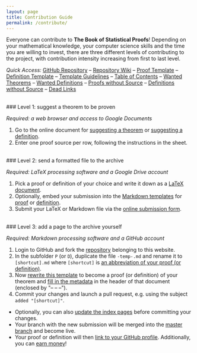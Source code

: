 ```yaml
---
layout: page
title: Contribution Guide
permalink: /contribute/
---
```



Everyone can contribute to **The Book of Statistical Proofs**! Depending on your mathematical knowledge, your computer science skills and the time you are willing to invest, there are three different levels of contributing to the project, with contribution intensity increasing from first to last level.

*Quick Access:* [GitHub Repository](https://github.com/StatProofBook/StatProofBook.github.io) – [Repository Wiki](https://github.com/StatProofBook/StatProofBook.github.io/wiki/Main-Page) – [Proof Template](https://raw.githubusercontent.com/StatProofBook/StatProofBook.github.io/master/P/-temp-.md) – [Definition Template](https://raw.githubusercontent.com/StatProofBook/StatProofBook.github.io/master/D/-temp-.md) – [Template Guidelines](https://github.com/StatProofBook/StatProofBook.github.io/wiki/Template-Files) – [Table of Contents](/I/ToC) – [Wanted Theorems](https://docs.google.com/spreadsheets/d/1MIqVvAgcQL72HCPZ9KDaCZXZRVxBhkrEiLX1Dr7p4Kg/edit?usp=sharing) – [Wanted Definitions](https://docs.google.com/spreadsheets/d/1jH173bODx8C1Hj8xhPNJDs4oLs00GsSbNC9BpwtZsoQ/edit?usp=sharing) – [Proofs without Source](/I/PwS) – [Definitions without Source](/I/DwS) – [Dead Links](https://github.com/StatProofBook/StatProofBookTools/blob/master/report_links/Dead_Links.txt)


<br>
### Level 1: suggest a theorem to be proven

*Required: a web browser and access to Google Documents*

1. Go to the online document for [suggesting a theorem](https://docs.google.com/spreadsheets/d/1MIqVvAgcQL72HCPZ9KDaCZXZRVxBhkrEiLX1Dr7p4Kg/edit?usp=sharing) or [suggesting a definition](https://docs.google.com/spreadsheets/d/1jH173bODx8C1Hj8xhPNJDs4oLs00GsSbNC9BpwtZsoQ/edit?usp=sharing).
2. Enter one proof source per row, following the instructions in the sheet.

<br>
### Level 2: send a formatted file to the archive

*Required: LaTeX processing software and a Google Drive account*

1. Pick a proof or definition of your choice and write it down as a [LaTeX document](https://en.wikipedia.org/wiki/LaTeX).
2. Optionally, embed your submission into the [Markdown templates](https://github.com/StatProofBook/StatProofBook.github.io/wiki/Template-Files) for [proof](https://raw.githubusercontent.com/StatProofBook/StatProofBook.github.io/master/P/-temp-.md) or [definition](https://raw.githubusercontent.com/StatProofBook/StatProofBook.github.io/master/D/-temp-.md).
3. Submit your LaTeX or Markdown file via the [online submission form](https://docs.google.com/forms/d/e/1FAIpQLSdxak_oUsAMws6Xjs7wGNNPdxLwO8Qez0IdZRvLoTuiycibpg/viewform?usp=sf_link).

<br>
### Level 3: add a page to the archive yourself

*Required: Markdown processing software and a GitHub account*

1. Login to GitHub and fork the [repository](https://github.com/StatProofBook/StatProofBook.github.io) belonging to this website.
2. In the subfolder `P` (or `D`), duplicate the file `-temp-.md` and rename it to `[shortcut].md` where `[shortcut]` is [an abbreviation of your proof (or definition)](https://github.com/StatProofBook/StatProofBook.github.io/wiki/Naming-Conventions).
3. Now [rewrite this template](https://github.com/StatProofBook/StatProofBook.github.io/wiki/Template-Files) to become a proof (or definition) of your theorem and [fill in the metadata](https://github.com/StatProofBook/StatProofBook.github.io/wiki/Metadata-Fields) in the header of that document (enclosed by "– – –").
4. Commit your changes and launch a pull request, e.g. using the subject `added "[shortcut]"`.

* Optionally, you can also [update the index pages](https://github.com/StatProofBook/StatProofBook.github.io/wiki/Updating-the-Index-Pages) before committing your changes.
* Your branch with the new submission will be merged into the [master branch](https://github.com/StatProofBook/StatProofBook.github.io) and become live.
* Your proof or definition will then [link to your GitHub profile](/credits/). Additionally, you can [earn money](https://docs.google.com/spreadsheets/d/1h5MO-14GKWsqNL8aZsqGtIqgKGIa-rNIBiO-Bw6_m04/edit?usp=sharing)!